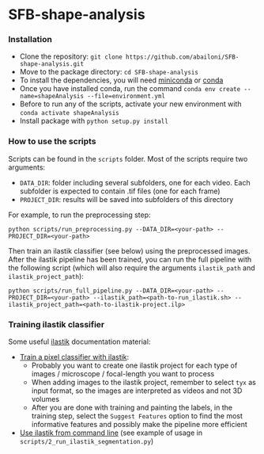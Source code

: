 # SFB-shape-analysis
### Installation
- Clone the repository: `git clone https://github.com/abailoni/SFB-shape-analysis.git`
- Move to the package directory: `cd SFB-shape-analysis`
- To install the dependencies, you will need [miniconda](https://docs.conda.io/en/latest/miniconda.html) or [conda](https://docs.conda.io/projects/conda/en/latest/user-guide/install/)
- Once you have installed conda, run the command  `conda env create --name=shapeAnalysis --file=environment.yml`
- Before to run any of the scripts, activate your new environment with `conda activate shapeAnalysis`
- Install package with `python setup.py install`  


### How to use the scripts
Scripts can be found in the `scripts` folder. Most of the scripts require two arguments: 

- `DATA_DIR`: folder including several subfolders, one for each video. Each subfolder is expected to contain .tif files (one for each frame)
- `PROJECT_DIR`: results will be saved into subfolders of this directory

For example, to run the preprocessing step:

`python scripts/run_preprocessing.py --DATA_DIR=<your-path> --PROJECT_DIR=<your-path>`

Then train an ilastik classifier (see below) using the preprocessed images. After the ilastik pipeline has been trained, you can run the full pipeline with the following script (which will also require the arguments `ilastik_path` and `ilastik_project_path`):

`python scripts/run_full_pipeline.py --DATA_DIR=<your-path> --PROJECT_DIR=<your-path> --ilastik_path=<path-to-run_ilastik.sh> --ilastik_project_path=<path-to-ilastik-project.ilp>`


### Training ilastik classifier
Some useful [ilastik](https://www.ilastik.org/download.html) documentation material:

- [Train a pixel classifier with ilastik](https://www.ilastik.org/documentation/pixelclassification/pixelclassification):
  - Probably you want to create one ilastik project for each type of images / microscope / focal-length you want to process
  - When adding images to the ilastik project, remember to select `tyx` as input format, so the images are interpreted as videos and not 3D volumes
  - After you are done with training and painting the labels, in the training step, select the `Suggest Features` option to find the most informative features and possibly make the pipeline more efficient 
- [Use ilastik from command line](https://www.ilastik.org/documentation/basics/headless) (see example of usage in `scripts/2_run_ilastik_segmentation.py`)
